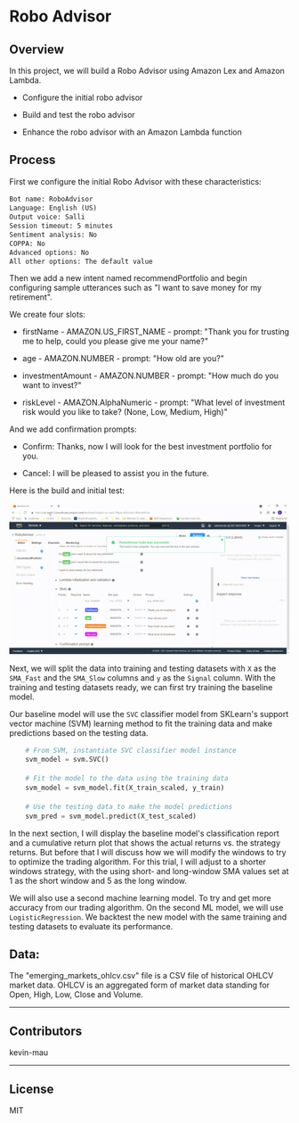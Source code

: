 # Robo Advisor

## Overview

In this project, we will build a Robo Advisor using Amazon Lex and Amazon Lambda.  

  * Configure the initial robo advisor

  * Build and test the robo advisor

  * Enhance the robo advisor with an Amazon Lambda function

## Process

First we configure the initial Robo Advisor with these characteristics:

    Bot name: RoboAdvisor
    Language: English (US)
    Output voice: Salli
    Session timeout: 5 minutes
    Sentiment analysis: No
    COPPA: No
    Advanced options: No
    All other options: The default value
    
Then we add a new intent named recommendPortfolio and begin configuring sample utterances such as "I want to save money for my retirement".

We create four slots:

  * firstName - AMAZON.US_FIRST_NAME - prompt: "Thank you for trusting me to help, could you please give me your name?"

  * age - AMAZON.NUMBER - prompt: "How old are you?"
 
  * investmentAmount - AMAZON.NUMBER - prompt: "How much do you want to invest?"

  * riskLevel - AMAZON.AlphaNumeric - prompt: "What level of investment risk would you like to take? (None, Low, Medium, High)"

And we add confirmation prompts:
    
  * Confirm: Thanks, now I will look for the best investment portfolio for you.
    
  * Cancel: I will be pleased to assist you in the future.
 
Here is the build and initial test:

![Amazon Lex - Initial build and test](https://github.com/kevin-mau/robo_advisor/blob/main/Resources/Amazon%20Lex%20-%20Initial%20build%20and%20test.gif?raw=true)




Next, we will split the data into training and testing datasets with `X` as the `SMA_Fast` and the `SMA_Slow` columns and `y` as the `Signal` column.
With the training and testing datasets ready, we can first try training the baseline model.

Our baseline model will use the `SVC` classifier model from SKLearn's support vector machine (SVM) learning method to fit the training data and make
predictions based on the testing data.
```python
    # From SVM, instantiate SVC classifier model instance
    svm_model = svm.SVC()
 
    # Fit the model to the data using the training data
    svm_model = svm_model.fit(X_train_scaled, y_train)
 
    # Use the testing data to make the model predictions
    svm_pred = svm_model.predict(X_test_scaled)
```
In the next section, I will display the baseline model's classification report and a cumulative return plot that shows the actual returns vs. the strategy
returns.  But before that I will discuss how we will modify the windows to try to optimize the trading algorithm.  For this trial, I will adjust to a 
shorter windows strategy, with the using short- and long-window SMA values set at 1 as the short window and 5 as the long window.  

We will also use a second machine learning model.  To try and get more accuracy from our trading algorithm.  On the second ML model, we will use 
`LogisticRegression`.  We backtest the new model with the same training and testing datasets to evaluate its performance. 


## Data:

The "emerging_markets_ohlcv.csv" file is a CSV file of historical OHLCV market data.  OHLCV is an aggregated form of market data standing for Open, High, Low, Close and Volume.

---

## Contributors

kevin-mau

---

## License

MIT